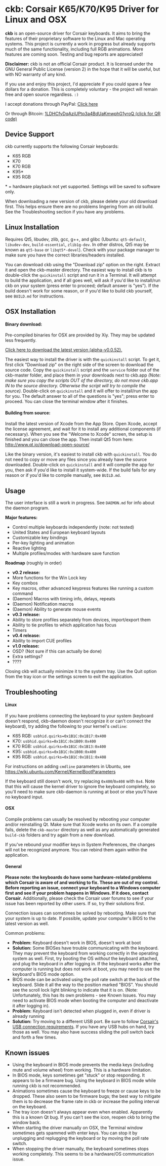 ckb: Corsair K65/K70/K95 Driver for Linux and OSX
=================================================

**ckb** is an open-source driver for Corsair keyboards. It aims to bring the features of their proprietary software to the Linux and Mac operating systems. This project is currently a work in progress but already supports much of the same functionality, including full RGB animations. More features are coming soon. Testing and bug reports are appreciated!

**Disclaimer:** ckb is not an official Corsair product. It is licensed under the GNU General Public License (version 2) in the hope that it will be useful, but with NO warranty of any kind.

If you use and enjoy this project, I'd appreciate if you could spare a few dollars for a donation. This is completely voluntary - the project will remain free and open source regardless. `:)`

I accept donations through PayPal: [Click here](https://www.paypal.com/cgi-bin/webscr?cmd=_donations&business=DCLHFH9S3KZ8W&lc=US&item_name=ckb&item_number=ckb%20GitHub%20Page&no_note=1&no_shipping=1&currency_code=USD&bn=PP%2dDonationsBF%3abtn_donateCC_LG%2egif%3aNonHosted)

Or through Bitcoin: [1LDHCfyDqAziUPtp3a4BdUaKmwphG1yroQ (click for QR code)](https://i.imgur.com/h3gyLiv.png)

Device Support
--------------

ckb currently supports the following Corsair keyboards:

* K65 RGB
* K70
* K70 RGB
* K95*
* K95 RGB

\* = hardware playback not yet supported. Settings will be saved to software only.

When downloading a new version of ckb, please delete your old download first. This helps ensure there are no problems lingering from an old build. See the Troubleshooting section if you have any problems.

Linux Installation
------------------

Requires Qt5, libudev, zlib, gcc, g++, and glibc (Ubuntu: `qt5-default`, `libudev-dev`, `build-essential`, `zlib1g-dev`. In other distros, Qt5 may be known as `qt5-base` or `libqt5*-devel`). Check with your package manager to make sure you have the correct libraries/headers installed.

You can download ckb using the "Download zip" option on the right. Extract it and open the ckb-master directory. The easiest way to install ckb is to double-click the `quickinstall` script and run it in a Terminal. It will attempt to build the application, and if all goes well, will ask if you'd like to install/run ckb on your system (press enter to proceed; default answer is "yes"). If the build doesn't work for some reason, or if you'd like to build ckb yourself, see `BUILD.md` for instructions.

OSX Installation
----------------

#### Binary download:

Pre-compiled binaries for OSX are provided by Xiy. They may be updated less frequently.

[Click here to download the latest version (alpha-v0.0.52).](https://github.com/ccMSC/ckb/releases/download/0.0.52/ckb-0.0.52-osx.zip)

The easiest way to install the driver is with the `quickinstall` script. To get it, first click "Download zip" on the right side of the screen to download the source code. Copy the `quickinstall` script and the `service` folder out of the ckb-master folder, and place them in your downloads next to ckb.app _(Note: make sure you copy the scripts OUT of the directory, do not move ckb.app IN to the source directory. Otherwise the script will try to compile the source)._ Double-click on `quickinstall` and it will offer to install/run the app for you. The default answer to all of the questions is "yes"; press enter to proceed. You can close the terminal window after it finishes.

#### Building from source:

Install the latest version of Xcode from the App Store. Open Xcode, accept the license agreement, and wait for it to install any additional components (if necessary). When you see the "Welcome to Xcode" screen, the setup is finished and you can close the app. Then install Qt5 from here: http://www.qt.io/download-open-source/

Like the binary version, it's easiest to install ckb with `quickinstall`. You do not need to copy or move any files since you already have the source downloaded. Double-click on `quickinstall` and it will compile the app for you, then ask if you'd like to install it system-wide. If the build fails for any reason or if you'd like to compile manually, see `BUILD.md`.

Usage
-----

The user interface is still a work in progress. See `DAEMON.md` for info about the daemon program.

**Major features:**
- Control multiple keyboards independently (note: not tested)
- United States and European keyboard layouts
- Customizable key bindings
- Per-key lighting and animation
- Reactive lighting
- Multiple profiles/modes with hardware save function

**Roadmap** (roughly in order)
- **v0.2 release:**
- More functions for the Win Lock key
- Key combos
- Key macros, other advanced keypress features like running a custom command
- (Daemon) Macros with timing info, delays, repeats
- (Daemon) Notification macros
- (Daemon) Ability to generate mouse events
- **v0.3 release:**
- Ability to store profiles separately from devices, import/export them
- Ability to tie profiles to which application has focus
- Timers
- **v0.4 release:**
- Ability to import CUE profiles
- **v1.0 release:**
- OSD? (Not sure if this can actually be done)
- Extra settings?
- ????

Closing ckb will actually minimize it to the system tray. Use the Quit option from the tray icon or the settings screen to exit the application.

Troubleshooting
---------------

#### Linux

If you have problems connecting the keyboard to your system (keyboard doesn't respond, ckb-daemon doesn't recognize it or can't connect the keyboard), try adding the following to your kernel's `cmdline`:

* K65 RGB: `usbhid.quirks=0x1B1C:0x1B17:0x400`
* K70: `usbhid.quirks=0x1B1C:0x1B09:0x400`
* K70 RGB: `usbhid.quirks=0x1B1C:0x1B13:0x400`
* K95: `usbhid.quirks=0x1B1C:0x1B08:0x400`
* K95 RGB: `usbhid.quirks=0x1B1C:0x1B11:0x408`

For instructions on adding `cmdline` parameters in Ubuntu, see https://wiki.ubuntu.com/Kernel/KernelBootParameters

If the keyboard still doesn't work, try replacing `0x400`/`0x408` with `0x4`. Note that this will cause the kernel driver to ignore the keyboard completely, so you'll need to make sure ckb-daemon is running at boot or else you'll have no keyboard input.

#### OSX

Compile problems can usually be resolved by rebooting your computer and/or reinstalling Qt. Make sure that Xcode works on its own. If a compile fails, delete the `ckb-master` directory as well as any automatically generated `build-ckb` folders and try again from a new download.

If you've rebound your modifier keys in System Preferences, the changes will not be recognized anymore. You can rebind them again within the application.

#### General

**Please note: the keyboards do have some hardware-related problems which Corsair is aware of and working to fix. These are out of my control. Before reporting an issue, connect your keyboard to a Windows computer first and see if your problem happens in Windows. If it does, contact Corsair.** Additionally, please check the Corsair user forums to see if your issue has been reported by other users. If so, try their solutions first.

Connection issues can sometimes be solved by rebooting. Make sure that your system is up to date. If possible, update your computer's BIOS to the latest version as well.

Common problems:
- **Problem:** Keyboard doesn't work in BIOS, doesn't work at boot
- **Solution:** Some BIOSes have trouble communicating with the keyboard. They may prevent the keyboard from working correctly in the operating system as well. First, try booting the OS *without* the keyboard attached, and plug the keyboard in after logging in. If the keyboard works after the computer is running but does not work at boot, you may need to use the keyboard's BIOS mode option.
- BIOS mode can be activated using the poll rate switch at the back of the keyboard. Slide it all the way to the position marked "BIOS". You should see the scroll lock light blinking to indicate that it is on. (Note: Unfortunately, this has its own problems - see Known Issues. You may need to activate BIOS mode when booting the computer and deactivate it after logging in).
- **Problem:** Keyboard isn't detected when plugged in, even if driver is already running
- **Solution:** Try moving to a different USB port. Be sure to follow [Corsair's USB connection requirements](http://forum.corsair.com/v3/showthread.php?t=132322). If you have any USB hubs on hand, try those as well. You may also have success sliding the poll switch back and forth a few times.

Known issues
------------

- Using the keyboard in BIOS mode prevents the media keys (including mute and volume wheel) from working. This is a hardware limitation.
- In BIOS mode, keys sometimes get "stuck" or stop responding. It appears to be a firmware bug. Using the keyboard in BIOS mode while running ckb is not recommended.
- Animations sometimes cause the keyboard to freeze or cause keys to be dropped. These also seem to be firmware bugs; the best way to mitigate them is to decrease the frame rate in ckb or increase the polling interval on the keyboard.
- The tray icon doesn't always appear even when enabled. Apparently this is a known Qt bug. If you can't see the icon, reopen ckb to bring the window back.
- When starting the driver manually on OSX, the Terminal window sometimes gets spammed with enter keys. You can stop it by unplugging and replugging the keyboard or by moving the poll rate switch.
- When stopping the driver manually, the keyboard sometimes stops working completely. This seems to be a hardware/OS communication issue.
